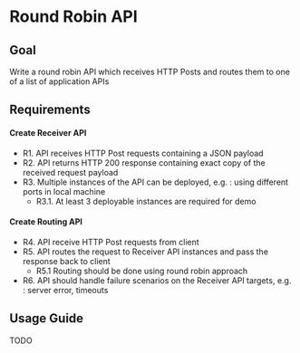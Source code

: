 # Round Robin API

## Goal
Write a round robin API which receives HTTP Posts and routes them to one of a list of application APIs

## Requirements

#### Create Receiver API
- R1. API receives HTTP Post requests containing a JSON payload
- R2. API returns HTTP 200 response containing exact copy of the received request payload
- R3. Multiple instances of the API can be deployed, e.g. : using different ports in local machine
  - R3.1. At least 3 deployable instances are required for demo

#### Create Routing API
- R4. API receive HTTP Post requests from client
- R5. API routes the request to Receiver API instances and pass the response back to client
  - R5.1 Routing should be done using round robin approach
- R6. API should handle failure scenarios on the Receiver API targets, e.g. : server error, timeouts

## Usage Guide

TODO